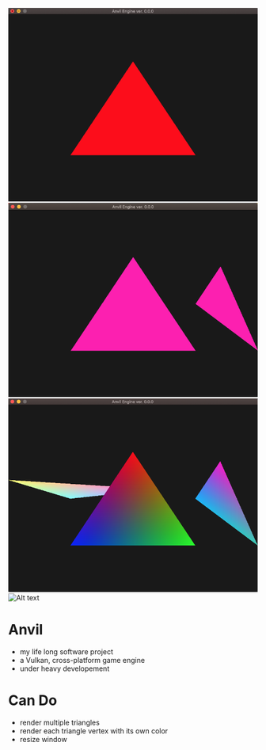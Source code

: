 ![Alt text](core/extras/imgs/Untitled.png "3/24/2022")
![Alt text](core/extras/imgs/Screen%20Shot%202022-03-28%20at%2011.24.46%20PM.png "3/28/2022")
![Alt text](core/extras/imgs/Untitled-02a64d1.png "4/15/2022")
![Alt text](core/extras/imgs/window_resize.gif "4/16/2022")
# Anvil

- my life long software project
- a Vulkan, cross-platform game engine
- under heavy developement

# Can Do
- render multiple triangles
- render each triangle vertex with its own color
- resize window